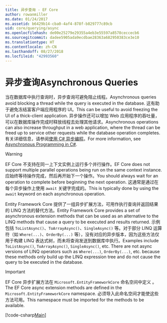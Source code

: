 ```yaml
---
title: 异步查询 - EF Core
author: rowanmiller
ms.date: 01/24/2017
ms.assetid: b6429b14-cba0-4af4-878f-b829777c89cb
uid: core/querying/async
ms.openlocfilehash: de00e25279e29355a4eb3e55597a8578ceccecb6
ms.sourcegitcommit: dadee5905ada9ecdbae28363a682950383ce3e10
ms.translationtype: HT
ms.contentlocale: zh-CN
ms.lasthandoff: 08/27/2018
ms.locfileid: "42993560"
---
```

# <a name="asynchronous-queries"></a><span data-ttu-id="5cb60-102">异步查询</span><span class="sxs-lookup"><span data-stu-id="5cb60-102">Asynchronous Queries</span></span>

<span data-ttu-id="5cb60-103">当在数据库中执行查询时，异步查询可避免阻止线程。</span><span class="sxs-lookup"><span data-stu-id="5cb60-103">Asynchronous queries avoid blocking a thread while the query is executed in the database.</span></span> <span data-ttu-id="5cb60-104">这有助于避免冻结富客户端应用程序的 UI。</span><span class="sxs-lookup"><span data-stu-id="5cb60-104">This can be useful to avoid freezing the UI of a thick-client application.</span></span> <span data-ttu-id="5cb60-105">异步操作还可以增加 Web 应用程序的吞吐量，可以在数据库操作完成时释放线程去处理其他请求。</span><span class="sxs-lookup"><span data-stu-id="5cb60-105">Asynchronous operations can also increase throughput in a web application, where the thread can be freed up to service other requests while the database operation completes.</span></span> <span data-ttu-id="5cb60-106">有关详细信息，请参阅[使用 C# 异步编程](https://docs.microsoft.com/dotnet/csharp/async)。</span><span class="sxs-lookup"><span data-stu-id="5cb60-106">For more information, see [Asynchronous Programming in C#](https://docs.microsoft.com/dotnet/csharp/async).</span></span>

> [!WARNING]  
> <span data-ttu-id="5cb60-107">EF Core 不支持在同一上下文实例上运行多个并行操作。</span><span class="sxs-lookup"><span data-stu-id="5cb60-107">EF Core does not support multiple parallel operations being run on the same context instance.</span></span> <span data-ttu-id="5cb60-108">应始终等待操作完成，然后再开始下一个操作。</span><span class="sxs-lookup"><span data-stu-id="5cb60-108">You should always wait for an operation to complete before beginning the next operation.</span></span> <span data-ttu-id="5cb60-109">这通常是通过在每个异步操作上使用 `await` 关键字完成的。</span><span class="sxs-lookup"><span data-stu-id="5cb60-109">This is typically done by using the `await` keyword on each asynchronous operation.</span></span>

<span data-ttu-id="5cb60-110">Entity Framework Core 提供了一组异步扩展方法，可用作执行查询并返回结果的 LINQ 方法的替代方法。</span><span class="sxs-lookup"><span data-stu-id="5cb60-110">Entity Framework Core provides a set of asynchronous extension methods that can be used as an alternative to the LINQ methods that cause a query to be executed and results returned.</span></span> <span data-ttu-id="5cb60-111">示例包括 `ToListAsync()`、`ToArrayAsync()`、`SingleAsync()` 等。对于部分 LINQ 运算符（如 `Where(...)`、`OrderBy(...)` 等），没有对应的异步版本，因为这些方法仅用于构建 LINQ 表达式树，而未将查询发送到数据库中执行。</span><span class="sxs-lookup"><span data-stu-id="5cb60-111">Examples include `ToListAsync()`, `ToArrayAsync()`, `SingleAsync()`, etc. There are not async versions of LINQ operators such as `Where(...)`, `OrderBy(...)`, etc. because these methods only build up the LINQ expression tree and do not cause the query to be executed in the database.</span></span>

> [!IMPORTANT]  
> <span data-ttu-id="5cb60-112">EF Core 异步扩展方法在 `Microsoft.EntityFrameworkCore` 命名空间中定义 。</span><span class="sxs-lookup"><span data-stu-id="5cb60-112">The EF Core async extension methods are defined in the `Microsoft.EntityFrameworkCore` namespace.</span></span> <span data-ttu-id="5cb60-113">必须导入此命名空间才能使这些方法可用。</span><span class="sxs-lookup"><span data-stu-id="5cb60-113">This namespace must be imported for the methods to be available.</span></span>

[!code-csharp[Main](../../../samples/core/Querying/Querying/Async/Sample.cs#Sample)]
